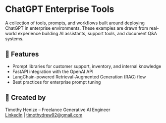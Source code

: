 # ChatGPT Enterprise Tools

A collection of tools, prompts, and workflows built around deploying ChatGPT in enterprise environments.
These examples are drawn from real-world experience building AI assistants, support tools, and document Q&A systems.

## 🔧 Features
- Prompt libraries for customer support, inventory, and internal knowledge
- FastAPI integration with the OpenAI API
- LangChain-powered Retrieval-Augmented Generation (RAG) flow
- Best practices for enterprise prompt tuning

## 👤 Created by
Timothy Henize – Freelance Generative AI Engineer  
[LinkedIn](https://www.linkedin.com/in/timothyhenize) | [timothydrew92@gmail.com](mailto:timothydrew92@gmail.com)
